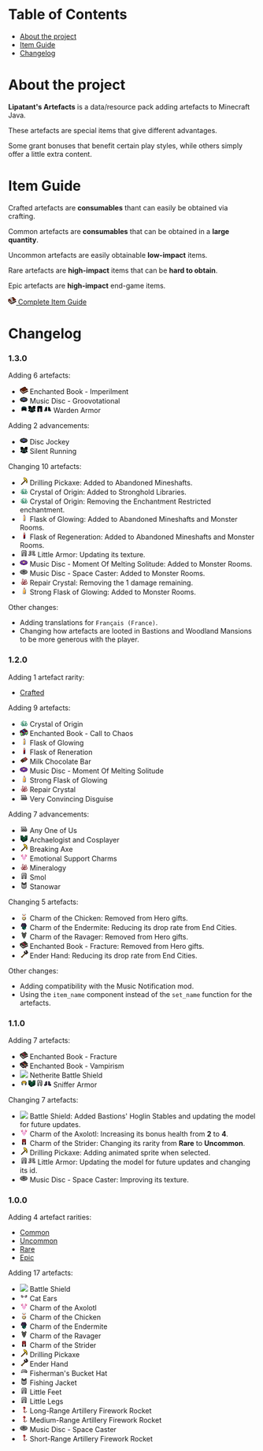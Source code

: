 # Table of Contents

<ul>
    <li><a href="#about-the-project">About the project</a></li>
    <li><a href="#item-guide">Item Guide</a></li>
    <li><a href="#changelog">Changelog</a></li>
</ul>

# About the project

**Lipatant's Artefacts** is a data/resource pack adding artefacts to Minecraft Java.

These artefacts are special items that give different advantages.

Some grant bonuses that benefit certain play styles, while others simply offer a little extra content.

# Item Guide

Crafted artefacts are **consumables** thant can easily be obtained via crafting.

Common artefacts are **consumables** that can be obtained in a **large quantity**.

Uncommon artefacts are easily obtainable **low-impact** items.

Rare artefacts are **high-impact** items that can be **hard to obtain**.

Epic artefacts are **high-impact** end-game items.

[![](doc/guide.png) Complete Item Guide](/doc/ItemGuide.md)

# Changelog

### 1.3.0

Adding 6 artefacts:

- ![](doc/item/enchanted_book_imperilment.png) Enchanted Book - Imperilment
- ![](doc/item/music_disc_groovotational.png) Music Disc - Groovotational
- ![](doc/item/warden_helmet.png)![](doc/item/warden_chestplate.png)![](doc/item/warden_leggings.png)![](doc/item/warden_boots.png) Warden Armor

Adding 2 advancements:

- ![](doc/item/music_disc_groovotational.png) Disc Jockey
- ![](doc/item/warden_chestplate.png) Silent Running

Changing 10 artefacts:

- ![](doc/item/drilling_pickaxe.png) Drilling Pickaxe: Added to Abandoned Mineshafts.
- ![](doc/item/origin_crystal.png) Crystal of Origin: Added to Stronghold Libraries.
- ![](doc/item/origin_crystal.png) Crystal of Origin: Removing the Enchantment Restricted enchantment.
- ![](doc/item/glowing_flask_1.png) Flask of Glowing: Added to Abandoned Mineshafts and Monster Rooms.
- ![](doc/item/regeneration_flask.png) Flask of Regeneration: Added to Abandoned Mineshafts and Monster Rooms.
- ![](doc/item/little_leggings.png)![](doc/item/little_boots.png) Little Armor: Updating its texture.
- ![](doc/item/music_disc_moment_of_melting_solitude.png) Music Disc - Moment Of Melting Solitude: Added to Monster Rooms.
- ![](doc/item/music_disc_space_caster.png) Music Disc - Space Caster: Added to Monster Rooms.
- ![](doc/item/repair_crystal.png) Repair Crystal: Removing the 1 damage remaining.
- ![](doc/item/glowing_flask_2.png) Strong Flask of Glowing: Added to Monster Rooms.

Other changes:

- Adding translations for `Français (France)`.
- Changing how artefacts are looted in Bastions and Woodland Mansions to be more generous with the player.

### 1.2.0

Adding 1 artefact rarity:

- <a href="doc/ItemGuide.md#crafted-artefacts">Crafted</a>

Adding 9 artefacts:

- ![](doc/item/origin_crystal.png) Crystal of Origin
- ![](doc/item/enchanted_book_call_to_chaos.png) Enchanted Book - Call to Chaos
- ![](doc/item/glowing_flask_1.png) Flask of Glowing
- ![](doc/item/regeneration_flask.png) Flask of Reneration
- ![](doc/item/milk_chocolate_bar.png) Milk Chocolate Bar
- ![](doc/item/music_disc_moment_of_melting_solitude.png) Music Disc - Moment Of Melting Solitude
- ![](doc/item/glowing_flask_2.png) Strong Flask of Glowing
- ![](doc/item/repair_crystal.png) Repair Crystal
- ![](doc/item/incognito_helmet.png) Very Convincing Disguise

Adding 7 advancements:

- ![](doc/item/incognito_helmet.png) Any One of Us
- ![](doc/item/sniffer_chestplate.png) Archaelogist and Cosplayer
- ![](doc/item/drilling_pickaxe.png) Breaking Axe
- ![](doc/item/axolotl_charm.png) Emotional Support Charms
- ![](doc/item/repair_crystal.png) Mineralogy
- ![](doc/item/little_leggings.png) Smol
- ![](doc/item/fisherman_chestplate.png) Stanowar

Changing 5 artefacts:

- ![](doc/item/chicken_charm.png) Charm of the Chicken: Removed from Hero gifts.
- ![](doc/item/endermite_charm.png) Charm of the Endermite: Reducing its drop rate from End Cities.
- ![](doc/item/ravager_charm.png) Charm of the Ravager: Removed from Hero gifts.
- ![](doc/item/enchanted_book_fracture.png) Enchanted Book - Fracture: Removed from Hero gifts.
- ![](doc/item/ender_hand.png) Ender Hand: Reducing its drop rate from End Cities.

Other changes:

- Adding compatibility with the Music Notification mod.
- Using the `item_name` component instead of the `set_name` function for the artefacts.

### 1.1.0

Adding 7 artefacts:

- ![](doc/item/enchanted_book_fracture.png) Enchanted Book - Fracture
- ![](doc/item/enchanted_book_vampirism.png) Enchanted Book - Vampirism
- ![](doc/item/netherite_battle_shield.png) Netherite Battle Shield
- ![](doc/item/sniffer_helmet.png)![](doc/item/sniffer_chestplate.png)![](doc/item/sniffer_leggings.png)![](doc/item/sniffer_boots.png) Sniffer Armor

Changing 7 artefacts:

- ![](doc/item/battle_shield.png) Battle Shield: Added Bastions' Hoglin Stables and updating the model for future updates.
- ![](doc/item/axolotl_charm.png) Charm of the Axolotl: Increasing its bonus health from **2** to **4**.
- ![](doc/item/strider_charm.png) Charm of the Strider: Changing its rarity from **Rare** to **Uncommon**.
- ![](doc/item/drilling_pickaxe.png) Drilling Pickaxe: Adding animated sprite when selected.
- ![](doc/item/little_leggings.png)![](doc/item/little_boots.png) Little Armor: Updating the model for future updates and changing its id.
- ![](doc/item/music_disc_space_caster.png) Music Disc - Space Caster: Improving its texture.

### 1.0.0

Adding 4 artefact rarities:

- <a href="doc/ItemGuide.md#common-artefacts">Common</a>
- <a href="doc/ItemGuide.md#uncommon-artefacts">Uncommon</a>
- <a href="doc/ItemGuide.md#rare-artefacts">Rare</a>
- <a href="doc/ItemGuide.md#epic-artefacts">Epic</a>

Adding 17 artefacts:

- ![](doc/item/battle_shield.png) Battle Shield
- ![](doc/item/cat_helmet.png) Cat Ears
- ![](doc/item/axolotl_charm.png) Charm of the Axolotl
- ![](doc/item/chicken_charm.png) Charm of the Chicken
- ![](doc/item/endermite_charm.png) Charm of the Endermite
- ![](doc/item/ravager_charm.png) Charm of the Ravager
- ![](doc/item/strider_charm.png) Charm of the Strider
- ![](doc/item/drilling_pickaxe.png) Drilling Pickaxe
- ![](doc/item/ender_hand.png) Ender Hand
- ![](doc/item/fisherman_helmet.png) Fisherman's Bucket Hat
- ![](doc/item/fisherman_chestplate.png) Fishing Jacket
- ![](doc/item/little_leggings.png) Little Feet
- ![](doc/item/little_leggings.png) Little Legs
- ![](doc/item/artillery_firework_rocket_3.png) Long-Range Artillery Firework Rocket
- ![](doc/item/artillery_firework_rocket_2.png) Medium-Range Artillery Firework Rocket
- ![](doc/item/music_disc_space_caster.png) Music Disc - Space Caster
- ![](doc/item/artillery_firework_rocket_1.png) Short-Range Artillery Firework Rocket